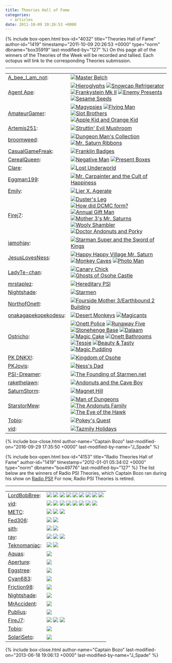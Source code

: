 ```yaml
---
title: Theories Hall of Fame
categories:
  - articles
date: 2011-10-09 20:26:53 +0000
---
```

{% include box-open.html box-id="4032" title="Theories Hall of Fame" author-id="1419" timestamp="2011-10-09 20:26:53 +0000" type="norm" dbname="box35919" last-modified-by="127" %}
On this page all of the winners of the Theories of the Week will be recorded and tallied. Each octopus will link to the corresponding Theories submission.<p/>
<hr/><p/>
<table>

<tr>
<td><a href="https://forum.starmen.net/members/A-bee-I-am-not">A_bee_I_am_not</a>:</td>
<td><a href="https://forum.starmen.net/forum/Site/Discussion/Theories-Now-Alive-Again/page/1#post2146789"><img src="http://starmen.net/articles/theories/TheoriesOctopus.png" title="Master Belch" /></a></td>
</tr>

<tr>
<td><a href="http://forum.starmen.net/members/BB-Gang-Zombie">Agent Ape</a>:</td>
<td><a href="/articles/read.php?article=33850"><img src="http://starmen.net/articles/theories/TheoriesOctopus.png" title ="Hieroglyphs" /></a>
<a href="/articles/read.php?article=33879"><img src="http://starmen.net/articles/theories/TheoriesOctopus.png" title ="Snowcap Refrigerator" /></a>
<a href="/articles/read.php?article=34060"><img src="http://starmen.net/articles/theories/TheoriesOctopus.png" title ="Frankystein Mk II" /></a>
<a href="/articles/read.php?article=34960"><img src="http://starmen.net/articles/theories/TheoriesOctopus.png" title ="Enemy Presents" /></a>
<a href="/articles/read.php?article=35994"><img src="http://starmen.net/articles/theories/Octobadge.gif" title="Sesame Seeds" /></a></td>
</tr>

<tr>
<td><a href="http://forum.starmen.net/members/AmateurGamer">AmateurGamer</a>:</td>
<td><a href="/articles/read.php?article=33982"><img src="http://starmen.net/articles/theories/TheoriesOctopus.png" title ="Magypsies" /></a>
<a href="/articles/read.php?article=34079"><img src="http://starmen.net/articles/theories/TheoriesOctopus.png" title ="Flying Man" /></a>
<a href="/articles/read.php?article=34582"><img src="http://starmen.net/articles/theories/TheoriesOctopus.png" title ="Slot Brothers" /></a>
<a href="/articles/read.php?article=34719"><img src="http://starmen.net/articles/theories/TheoriesOctopus.png" title ="Apple Kid and Orange Kid" /></a></td>
</tr>

<tr>
<td><a href="http://forum.starmen.net/members/474">Artemis251</a>:</td>
<td><a href="/articles/read.php?article=34016"><img src="http://starmen.net/articles/theories/TheoriesOctopus.png" title ="Struttin' Evil Mushroom" /></a></td>
</tr>

<tr>
<td><a href="http://forum.starmen.net/members/broomweed">broomweed</a>:</td>
<td><a href="/articles/read.php?article=35683"><img src="http://starmen.net/articles/theories/TheoriesOctopus.png" title ="Dungeon Man's Collection" /></a>
<a href="https://forum.starmen.net/forum/Fan/Writing/Theories-I-for-one-welcome-our-new-Mombot-overlords-07-10-15/page/1#post2094814"><img src="http://starmen.net/articles/theories/TheoriesOctopus.png" title ="Mr. Saturn Ribbons" /></a></td>
</tr>

<tr>
<td><a href="https://forum.starmen.net/members/CasualGameFreak">CasualGameFreak</a>:</td>
<td><a href="https://forum.starmen.net/forum/Fan/Writing/Theories-what-do-you-put-in-the-puddin-10-03-15/page/1#post2110012"><img src="http://starmen.net/articles/theories/TheoriesOctopus.png" title ="Franklin Badges" /></a></td>
</tr>

<tr>
<td><a href="http://forum.starmen.net/members/CerealQueen">CerealQueen</a>:</td>
<td><a href="/articles/read.php?article=35026"><img src="http://starmen.net/articles/theories/TheoriesOctopus.png" title ="Negative Man" /></a>
<a href="/articles/read.php?article=35694"><img src="http://starmen.net/articles/theories/TheoriesOctopus.png" title ="Present Boxes" /></a></td>
</tr>

<tr>
<td><a href="http://forum.starmen.net/members/Claremonster">Clare</a>:</td>
<td><a href="/articles/theories/ClareDino.png"><img src="http://starmen.net/articles/theories/TheoriesOctopus.png" title ="Lost Underworld" /></a></td>
</tr>

<tr>
<td><a href="https://forum.starmen.net/members/An-S">Eggman199</a>:</td>
<td><a href="https://forum.starmen.net/forum/Fan/Writing/Theories-8-17-8-31-Painting-the-Town-Blue/page/1#post2183833"><img src="http://starmen.net/articles/theories/TheoriesOctopus.png" title ="Mr. Carpainter and the Cult of Happiness" /></a></td>
</tr>

<tr>
<td><a href="http://forum.starmen.net/members/emily">Emily</a>:</td>
<td><a href="/articles/read.php?article=33466"><img src="http://starmen.net/articles/theories/TheoriesOctopus.png" title ="Lier X. Agerate" /></a></td>
</tr>

<tr>
<td><a href="http://forum.starmen.net/members/firej7">Firej7</a>:</td>
<td><a href="/articles/read.php?article=33423"><img src="http://starmen.net/articles/theories/TheoriesOctopus.png" title ="Duster's Leg" /></a>
<a href="/articles/read.php?article=33468"><img src="http://starmen.net/articles/theories/TheoriesOctopus.png" title ="How did DCMC form?" /></a>
<a href="/articles/read.php?article=33727"><img src="http://starmen.net/articles/theories/TheoriesOctopus.png" title ="Annual Gift Man" /></a>
<a href="/articles/read.php?article=33844"><img src="http://starmen.net/articles/theories/TheoriesOctopus.png" title ="Mother 3's Mr. Saturns" /></a>
<a href="/articles/read.php?article=33962"><img src="http://starmen.net/articles/theories/Octobadge.gif" title="Wooly Shambler" /></a>
<a href="http://starmen.net/articles/read.php?article=34480"><img src="http://starmen.net/articles/theories/TheoriesOctopus.png" title ="Doctor Andonuts and Porky" /></a></td>
</tr>

<tr>
<td><a href="http://forum.starmen.net/members/10309">iamohjay</a>:</td>
<td><a href="/articles/read.php?article=33986"><img src="http://starmen.net/articles/theories/TheoriesOctopus.png" title ="Starman Super and the Sword of Kings" /></a></td>
</tr>

<tr>
<td><a href="http://forum.starmen.net/members/JesusLovesNess">JesusLovesNess</a>:</td>
<td><a href="/articles/read.php?article=36022"><img src="http://starmen.net/articles/theories/TheoriesOctopus.png" title ="Happy Happy Village Mr. Saturn" /></a>
<a href="/articles/read.php?article=36043"><img src="http://starmen.net/articles/theories/TheoriesOctopus.png" title ="Monkey Caves" /></a>
<a href="/articles/read.php?article=36054"><img src="http://starmen.net/articles/theories/TheoriesOctopus.png" title ="Photo Man" /></a></td>
</tr>

<tr>
<td><a href="https://forum.starmen.net/members/LadyTe-chan">LadyTe-chan</a>:</td>
<td><a href="https://forum.starmen.net/forum/Fan/Writing/Theories-Now-conveniently-located-in-the-Writing-section-of-your-local-forums-7-11-15/page/1#post2091404"><img src="http://starmen.net/articles/theories/TheoriesOctopus.png" title ="Canary Chick" /></a>
<a href="https://forum.starmen.net/forum/Fan/Writing/Theories-7-10-7-24-A-Macabre-Mystery/2174351"><img src="http://starmen.net/articles/theories/TheoriesOctopus.png" title ="Ghosts of Osohe Castle" /></a></td>
</tr>

<tr>
<td><a href="http://forum.starmen.net/members/mrstaplez">mrstaplez</a>:</td>
<td><a href="/articles/read.php?article=34235"><img src="http://starmen.net/articles/theories/TheoriesOctopus.png" title ="Hereditary PSI" /></a></td>
</tr>

<tr>
<td><a href="http://forum.starmen.net/members/9233">Nightshade</a>:</td>
<td><a href="/articles/read.php?article=33699"><img src="http://starmen.net/articles/theories/TheoriesOctopus.png" title ="Starmen" /></a></td>
</tr>

<tr>
<td><a href="http://forum.starmen.net/members/NorthofOnett">NorthofOnett</a>:</td>
<td><a href="/articles/read.php?article=34202"><img src="http://starmen.net/articles/theories/TheoriesOctopus.png" title ="Fourside Mother 3/Earthbound 2 Building" /></a></td>
</tr>

<tr>
<td><a href="http://forum.starmen.net/members/onakagapekopekodesu">onakagapekopekodesu</a>:</td>
<td><a href="/articles/read.php?article=33570"><img src="http://starmen.net/articles/theories/TheoriesOctopus.png" title ="Desert Monkeys" /></a>
<a href="/articles/read.php?article=33784"><img src="http://starmen.net/articles/theories/TheoriesOctopus.png" title ="Magicants" /></a></td>
</tr>

<tr>
<td><a href="http://forum.starmen.net/members/Ostricho">Ostricho</a>:</td>
<td><a href="/articles/read.php?article=34091"><img src="http://starmen.net/articles/theories/TheoriesOctopus.png" title ="Onett Police" /></a>
<a href="/articles/read.php?article=34112"><img src="http://starmen.net/articles/theories/TheoriesOctopus.png" title ="Runaway Five" /></a>
<a href="/articles/read.php?article=34136"><img src="http://starmen.net/articles/theories/TheoriesOctopus.png" title ="Stonehenge Base" /></a>
<a href="/articles/read.php?article=34364"><img src="http://starmen.net/articles/theories/TheoriesOctopus.png" title ="Dalaam" /></a>
<a href="http://starmen.net/articles/read.php?article=34520"><img src="http://starmen.net/articles/theories/Octobadge.gif" title ="Magic Cake" /></a>
<a href="/articles/read.php?article=34609"><img src="http://starmen.net/articles/theories/TheoriesOctopus.png" title ="Onett Bathrooms" /></a>
<a href="/articles/read.php?article=35979"><img src="http://starmen.net/articles/theories/Octobadge2.gif" title ="Tessie" /></a>
<a href="https://forum.starmen.net/forum/Fan/Writing/Theories-Canary-Chicks-and-Government-Conspiracies-7-27-15/page/1#post2094478"><img src="http://starmen.net/articles/theories/TheoriesOctopus.png" title ="Beauty & Tasty" /></a>
<a href="https://forum.starmen.net/forum/Fan/Writing/Theories-Noses-and-Bows-es-08-24-15/page/1#post2098115"><img src="http://starmen.net/articles/theories/TheoriesOctopus.png" title ="Magic Pudding" /></a></td>
</tr>

<tr>
<td><a href="http://forum.starmen.net/members/PK-DNKX">PK DNKX!</a>:</td>
<td><a href="/articles/read.php?article=33922"><img src="http://starmen.net/articles/theories/TheoriesOctopus.png" title ="Kingdom of Osohe" /></a></td>
</tr>

<tr>
<td><a href="http://forum.starmen.net/members/PKJovis">PKJovis</a>:</td>
<td><a href="/articles/read.php?article=33502"><img src="http://starmen.net/articles/theories/TheoriesOctopus.png" title ="Ness's Dad" /></a></td>
</tr>

<tr>
<td><a href="http://forum.starmen.net/members/PSI-Dreamer">PSI-Dreamer</a>:</td>
<td><a href="/articles/read.php?article=34977"><img src="http://starmen.net/articles/theories/TheoriesOctopus.png" title ="The Founding of Starmen.net" /></a></td>
</tr>

<tr>
<td><a href="https://forum.starmen.net/members/rakethelawn">rakethelawn</a>:</td>
<td><a href="https://forum.starmen.net/forum/Fan/Writing/Theories-6-25-7-9-A-Neanderthal-with-Knickknacks/page/1#post2172645"><img src="http://starmen.net/articles/theories/TheoriesOctopus.png" title ="Andonuts and the Cave Boy" /></a></td>
</tr>

<tr>
<td><a href="http://forum.starmen.net/members/160">SaturnStorm</a>:</td>
<td><a href="/articles/read.php?article=33939"><img src="http://starmen.net/articles/theories/TheoriesOctopus.png" title ="Magnet Hill" /></a></td>
</tr>

<tr>
<td><a href="https://forum.starmen.net/members/StarstorMew">StarstorMew</a>:</td>
<td><a href="https://forum.starmen.net/forum/Fan/Writing/Theories-6-10-6-24-The-Man-of-Dungeons/page/1#post2169210"><img src="http://starmen.net/articles/theories/TheoriesOctopus.png" title ="Man of Dungeons" /></a>
<a href="https://forum.starmen.net/forum/Fan/Writing/Theories-8-2-8-15-Mah-Boi-Jeff/2180661"><img src="http://starmen.net/articles/theories/TheoriesOctopus.png" title ="The Andonuts Family" /></a>
<a href="https://forum.starmen.net/forum/Fan/Writing/Theories-9-2-9-16-The-Eye-of-the-Hawk/2184912"><img src="http://starmen.net/articles/theories/TheoriesOctopus.png" title ="The Eye of the Hawk" /></a>
</td>
</tr>

<tr>
<td><a href="http://forum.starmen.net/members/Tobio">Tobio</a>:</td>
<td><a href="/articles/read.php?article=33666"><img src="http://starmen.net/articles/theories/TheoriesOctopus.png" title ="Pokey's Quest" /></a></td>
</tr>

<tr>
<td><a href="http://forum.starmen.net/members/vidkid7">vid</a>:</td>
<td><a href="/articles/read.php?article=33693"><img src="http://starmen.net/articles/theories/TheoriesOctopus.png" title ="Tazmily Holidays" /></a></td>
</tr>

</table>
{% include box-close.html author-name="Captain Bozo" last-modified-on="2016-09-29 17:35:50 +0000" last-modified-by-name="J_Spade" %}

{% include box-open.html box-id="4153" title="Radio Theories Hall of Fame" author-id="1419" timestamp="2012-01-01 05:34:02 +0000" type="norm" dbname="box49776" last-modified-by="127" %}
The list below are the winners of Radio PSI Theories, which Captain Bozo ran during his show on <a href="http://starmen.net/radio">Radio PSI!</a> For now, Radio PSI Theories is retired.<p/>
<hr/><p/>
<table>
<tr>
<td><a href="http://forum.starmen.net/members/LordBobBree">LordBobBree</a>:</td>
<td><img src="http://starmen.net/articles/theories/TheoriesOctopus.png"/>
<img src="http://starmen.net/articles/theories/TheoriesOctopus.png"/>
<img src="http://starmen.net/articles/theories/TheoriesOctopus.png"/>
<img src="http://starmen.net/articles/theories/TheoriesOctopus.png"/>
<img src="http://starmen.net/articles/theories/TheoriesOctopus.png"/>
<img src="http://starmen.net/articles/theories/TheoriesOctopus.png"/>
<img src="http://starmen.net/articles/theories/TheoriesOctopus.png"/>
<img src="http://starmen.net/articles/theories/TheoriesOctopus.png"/>
<img src="http://starmen.net/articles/theories/TheoriesOctopus.png"/></td>
</tr>
<tr>
<td><a href="http://forum.starmen.net/members/vid">vid</a>:</td>
<td><img src="http://starmen.net/articles/theories/TheoriesOctopus.png"/>
<img src="http://starmen.net/articles/theories/TheoriesOctopus.png"/>
<img src="http://starmen.net/articles/theories/TheoriesOctopus.png"/>
<img src="http://starmen.net/articles/theories/TheoriesOctopus.png"/>
<img src="http://starmen.net/articles/theories/TheoriesOctopus.png"/>
<img src="http://starmen.net/articles/theories/TheoriesOctopus.png"/>
<img src="http://starmen.net/articles/theories/TheoriesOctopus.png"/>
<img src="http://starmen.net/articles/theories/TheoriesOctopus.png"/></td>
</tr>
<tr>
<td><a href="http://forum.starmen.net/members/METC">METC</a>:</td>
<td><img src="http://starmen.net/articles/theories/TheoriesOctopus.png"/>
<img src="http://starmen.net/articles/theories/TheoriesOctopus.png"/>
<img src="http://starmen.net/articles/theories/TheoriesOctopus.png"/></td>
</tr>
<tr>
<td><a href="http://forum.starmen.net/members/Fed306">Fed306</a>:</td>
<td><img src="http://starmen.net/articles/theories/TheoriesOctopus.png"/>
<img src="http://starmen.net/articles/theories/TheoriesOctopus.png"/></td>
</tr>
<tr>
<td><a href="http://forum.starmen.net/members/sith">sith</a>:</td>
<td><img src="http://starmen.net/articles/theories/TheoriesOctopus.png"/>
<img src="http://starmen.net/articles/theories/TheoriesOctopus.png"/></td>
</tr>
<tr>
<td><a href="http://forum.starmen.net/members/ray">ray</a>:</td>
<td><img src="http://starmen.net/articles/theories/TheoriesOctopus.png"/>
<img src="http://starmen.net/articles/theories/TheoriesOctopus.png"/>
<img src="http://starmen.net/articles/theories/TheoriesOctopus.png"/></td>
</tr>
<tr>
<td><a href="http://forum.starmen.net/members/Teknomaniac">Teknomaniac</a>:</td>
<td><img src="http://starmen.net/articles/theories/TheoriesOctopus.png"/>
<img src="http://starmen.net/articles/theories/TheoriesOctopus.png"/></td>
</tr>
<tr>
<td><a href="http://forum.starmen.net/members/Aquas">Aquas</a>:</td>
<td><img src="http://starmen.net/articles/theories/TheoriesOctopus.png"/></td>
</tr>
<tr>
<td><a href="http://forum.starmen.net/members/Aperture">Aperture</a>:</td>
<td><img src="http://starmen.net/articles/theories/TheoriesOctopus.png"/></td>
</tr>
<tr>
<td><a href="http://forum.starmen.net/members/Eggstree">Eggstree</a>:</td>
<td><img src="http://starmen.net/articles/theories/TheoriesOctopus.png"/></td>
</tr>
<tr>
<td><a href="http://forum.starmen.net/members/Cyan683">Cyan683</a>:</td>
<td><img src="http://starmen.net/articles/theories/TheoriesOctopus.png"/></td>
</tr>
<tr>
<td><a href="http://forum.starmen.net/members/Friction98">Friction98</a>:</td>
<td><img src="http://starmen.net/articles/theories/TheoriesOctopus.png"/></td>
</tr>
<tr>
<td><a href="http://forum.starmen.net/members/Nightshade">Nightshade</a>:</td>
<td><img src="http://starmen.net/articles/theories/TheoriesOctopus.png"/></td>
</tr>
<tr>
<td><a href="http://forum.starmen.net/members/MrAccident">MrAccident</a>:</td>
<td><img src="http://starmen.net/articles/theories/TheoriesOctopus.png"/></td>
</tr>
<tr>
<td><a href="http://forum.starmen.net/members/Publius">Publius</a>:</td>
<td><img src="http://starmen.net/articles/theories/TheoriesOctopus.png"/></td>
</tr>
<tr>
<td><a href="http://forum.starmen.net/members/firej7">FireJ7</a>:</td>
<td><img src="http://starmen.net/articles/theories/TheoriesOctopus.png"/>
<img src="http://starmen.net/articles/theories/TheoriesOctopus.png"/>
<img src="http://starmen.net/articles/theories/TheoriesOctopus.png"/></td>
</tr>
<tr>
<td><a href="http://forum.starmen.net/members/Tobio">Tobio</a>:</td>
<td><img src="http://starmen.net/articles/theories/TheoriesOctopus.png"/></td>
</tr>
<tr>
<td><a href="http://forum.starmen.net/members/SolariSeto">SolariSeto</a>:</td>
<td><img src="http://starmen.net/articles/theories/TheoriesOctopus.png"/></td>
</tr>
</table>

{% include box-close.html author-name="Captain Bozo" last-modified-on="2013-06-18 19:06:13 +0000" last-modified-by-name="J_Spade" %}

